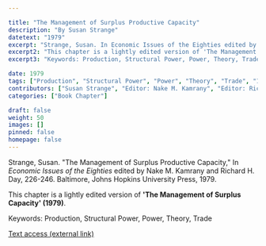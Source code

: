 ```yaml
---

title: "The Management of Surplus Productive Capacity"
description: "By Susan Strange"
datetext: "1979"
excerpt: "Strange, Susan. In Economic Issues of the Eighties edited by Nake M. Kamrany and Richard H. Day, 226-246. Baltimore, Johns Hopkins University Press, 1979."
excerpt2: "This chapter is a lightly edited version of 'The Management of Surplus Capacity: Or how does theory stand up to protectionism 1970s style?' (1979)."
excerpt3: "Keywords: Production, Structural Power, Power, Theory, Trade"

date: 1979
tags: ["Production", "Structural Power", "Power", "Theory", "Trade", "1970's"]
contributors: ["Susan Strange", "Editor: Nake M. Kamrany", "Editor: Richard H. Day"]
categories: ["Book Chapter"]

draft: false
weight: 50
images: []
pinned: false
homepage: false
---
```


Strange, Susan. "The Management of Surplus Productive Capacity," In *Economic Issues of the Eighties* edited by Nake M. Kamrany and Richard H. Day, 226-246. Baltimore, Johns Hopkins University Press, 1979.

This chapter is a lightly edited version of **'The Management of Surplus Capacity' (1979)**.

Keywords: Production, Structural Power, Power, Theory, Trade

[Text access (external link)](https://www.worldcat.org/title/5171263)
